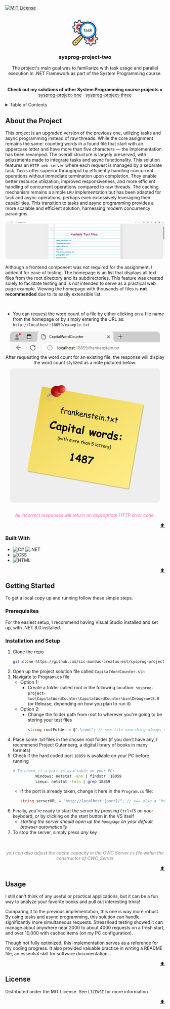 <a id="readme-top"></a>

[![MIT License][license-shield]][license-url]




<!-- PROJECT LOGO -->
<br />
<div align="center">
  <a href="https://github.com/sic-mundus-creatus-est/sysprog-project-two">
    <img src="images/task.png" alt="Logo" width="80" height="80">
  </a>

<h3 align="center">sysprog-project-two</h3>

  <p align="center">
    The project's main goal was to familiarize with task usage and parallel execution in .NET Framework as part of the System Programming course.
    <br />
    <br />
    <br />
    <strong>Check out my solutions of other System Programming course projects »</strong>
    <br />
    <a href="https://github.com/sic-mundus-creatus-est/sysprog-project-one">sysprog-project-one</a>
    ·
    <a href="https://github.com/sic-mundus-creatus-est/sysprog-project-three">sysprog-project-three</a>
  </p>
</div>




<!-- TABLE OF CONTENTS -->
<details>
  <summary>Table of Contents</summary>
  <ol>
    <li>
      <a href="#about-the-project">About the Project</a>
      <ul>
        <li><a href="#built-with">Built With</a></li>
      </ul>
    </li>
    <li>
      <a href="#getting-started">Getting Started</a>
      <ul>
        <li><a href="#prerequisites">Prerequisites</a></li>
        <li><a href="#installation-and-setup">Installation and Setup</a></li>
      </ul>
    </li>
    <li><a href="#usage">Usage</a></li>
    <li><a href="#license">License</a></li>
  </ol>
</details>




<!-- ABOUT THE PROJECT -->
## About the Project

This project is an upgraded version of the previous one, utilizing tasks and async programming instead of raw threads. While the core assignment remains the same: counting words in a found file that start with an uppercase letter and have more than five characters — the implementation has been revamped. The overall structure is largely preserved, with adjustments made to integrate tasks and async functionality. This solution features an `HTTP web server` where each request is managed by a separate task. `Tasks` offer superior throughput by efficiently handling concurrent operations without immediate termination upon completion. They enable better resource utilization, improved responsiveness, and more efficient handling of concurrent operations compared to raw threads. The caching mechanism remains a simple `LRU` implementation but has been adapted for task and async operations, perhaps even excessively leveraging their capabilities. This transition to tasks and async programming provides a more scalable and efficient solution, harnessing modern concurrency paradigms.

<div style="text-align: center;">
  <img src="images/homepage.png" alt="Homepage" style="border-radius: 10px;">
</div>

Although a frontend component was not required for the assignment, I added it for ease of testing. The homepage is an list that displays all text files from the root directory and its subdirectories. This feature was created solely to facilitate testing and is not intended to serve as a practical web page example. Viewing the homepage with thousands of files is <strong>not recommended</strong> due to its easily extensible list.

</br>

- You can request the word count of a file by either clicking on a file name from the homepage or by simply entering the URL as: `http://localhost:18859/example.txt`

<div align="center">
    <img src="images/response_url.png" alt="Response URL" style="border-radius: 10px; display: block;">
    <p align="center" style="margin: 0;">After requesting the word count for an existing file, the response will display the word count stylized as a note pictured below:</p>
    <img src="images/response.png" alt="Response example" style="border-radius: 10px; display: block; margin-top: 10px;">
</div>

</br>

<div align="center" style="color: #ff69b4;">
    <p><em>All incorrect responses will return an appropriate HTTP error code.</em></p>
</div>

<p align="right"><a href="#readme-top">⬆️</a></p>

### Built With

* ![C#][CSharp] ![.NET][Dotnet]
* ![CSS][Css]
* ![HTML][Html]

<p align="right"><a href="#readme-top">⬆️</a></p>




<!-- GETTING STARTED -->
## Getting Started

To get a local copy up and running follow these simple steps.

### Prerequisites

For the easiest setup, I recommend having Visual Studio installed and set up, with .NET 8.0 installed.

### Installation and Setup

1. Clone the repo
   ```sh
   git clone https://github.com/sic-mundus-creatus-est/sysprog-project-two.git
   ```
2. Open up the project solution file called `CapitalWordCounter.sln`
3. Navigate to Program.cs file
    - Option 1:
        - Create a folder called root in the following location: `sysprog-project-two\CapitalWordCounter\CapitalWordCounter\bin\Debug\net8.0` (or Release, depending on how you plan to run it)
    - Option 2:
        - Change the folder path from root to wherever you're going to be storing your test files
          ```csharp
          string rootFolder = @".\root"; // <== file searching always starts here, change it if needed
          ```
4. Place some .txt files in the chosen root folder (if you don't have any, I recommend Project Gutenberg, a digital library of books in many formats)
5. Check if the hard coded port `18859` is avaliable on your PC before running
   ```sh
   # To check if a port is avaliable on your PC:
             Windows: netstat -ano | findstr :18859
             Linux: netstat -tuln | grep 18859
   ```
   - If the port is already taken, change it here in the `Program.cs` file:
     ```csharp
     string serverURL = "http://localhost:[port]/"; // <== also a "homepage"
     ```
6. Finally, you're ready to start the server by pressing `Ctrl+F5` on your keyboard, or by clicking on the start button in the VS itself
    - _starting the server should open up the `homepage` on your default browser automatically_
7. To stop the server, simply press _any_ key

<br/>
<br/>

<div align="center" style="color: gray;">
  <i>you can also adjust the cache capacity in the CWC.Server.cs file within the constructor of CWC_Server</i>
</div>

<p align="right"><a href="#readme-top">⬆️</a></p>




<!-- USAGE EXAMPLES -->
## Usage

I still can't think of any useful or practical applications, but it can be a fun way to analyze your favorite books and pull out interesting trivia!

Comparing it to the previous implementation, this one is way more robust. By using tasks and async programming, this solution can handle significantly more simultaneous requests. Stress/load testing showed it can manage about anywhere near 2000 to about 4000 requests on a fresh start, and over 10,000 with cached items (on my PC configuration).

Though not fully optimized, this implementation serves as a reference for my coding progress. It also provided valuable practice in writing a README file, an essential skill for software documentation...

<p align="right"><a href="#readme-top">⬆️</a></p>




<!-- LICENSE -->
## License

Distributed under the MIT License. See `LICENSE` for more information.

<p align="right"><a href="#readme-top">⬆️</a></p>




<!-- MARKDOWN LINKS & IMAGES -->
[license-shield]: https://img.shields.io/github/license/sic-mundus-creatus-est/sysprog-project-two?style=for-the-badge
[license-url]: https://github.com/sic-mundus-creatus-est/sysprog-project-two/blob/main/LICENSE

[CSharp]: https://custom-icon-badges.demolab.com/badge/C%23-%23239120.svg?logo=cshrp&logoColor=white
[Dotnet]: https://img.shields.io/badge/.NET-512BD4?logo=dotnet&logoColor=fffS
[Css]: https://img.shields.io/badge/CSS-1572B6?logo=css3&logoColor=fff
[Html]: https://img.shields.io/badge/HTML-%23E34F26.svg?logo=html5&logoColor=white
